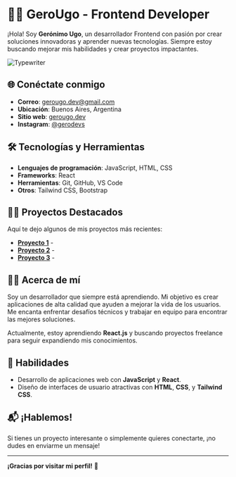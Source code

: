 # 👨‍💻 **GeroUgo** - Frontend Developer

¡Hola! Soy **Gerónimo Ugo**, un desarrollador Frontend con pasión por crear soluciones innovadoras y aprender nuevas tecnologías. Siempre estoy buscando mejorar mis habilidades y crear proyectos impactantes.


![Typewriter](https://readme-typing-svg.herokuapp.com?font=Fira+Code&size=24&duration=2000&pause=1000&color=6A5ACD&width=500&lines=Hola%2C+soy+Ger%C3%B3nimo;Soy+Full+Stack+Developer;Y+me+encanta+crear+proyectos)

## 🌐 **Conéctate conmigo**
- **Correo**: [gerougo.dev@gmail.com](mailto:gerodev.dev@gmail.com)
- **Ubicación**: Buenos Aires, Argentina
- **Sitio web**: [gerougo.dev]()
- **Instagram**: [@gerodevs]()

## 🛠️ **Tecnologías y Herramientas**
- **Lenguajes de programación**: JavaScript, HTML, CSS
- **Frameworks**: React
- **Herramientas**: Git, GitHub, VS Code
- **Otros**: Tailwind CSS, Bootstrap

## 🐱‍🏍 **Proyectos Destacados**
Aquí te dejo algunos de mis proyectos más recientes:

- **[Proyecto 1](https://github.com/GeroDevON/proyecto1)** - 
- **[Proyecto 2](https://github.com/GeroDevON/proyecto2)** - 
- **[Proyecto 3](https://github.com/GeroDevON/proyecto3)** - 

## 🧑‍🎓 **Acerca de mí**
Soy un desarrollador que siempre está aprendiendo. Mi objetivo es crear aplicaciones de alta calidad que ayuden a mejorar la vida de los usuarios. Me encanta enfrentar desafíos técnicos y trabajar en equipo para encontrar las mejores soluciones.

Actualmente, estoy aprendiendo **React.js** y buscando proyectos freelance para seguir expandiendo mis conocimientos.

## 🚀 **Habilidades**
- Desarrollo de aplicaciones web con **JavaScript** y **React**.
- Diseño de interfaces de usuario atractivas con **HTML**, **CSS**, y **Tailwind CSS**.

## 📬 **¡Hablemos!**
Si tienes un proyecto interesante o simplemente quieres conectarte, ¡no dudes en enviarme un mensaje!

---

**¡Gracias por visitar mi perfil!** 🚀
